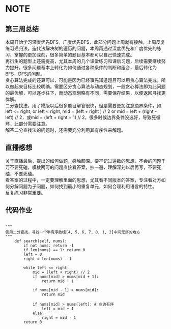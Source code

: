 # NOTE

## 第三周总结
本周开始学习深度优先DFS，广度优先BFS，此部分问题上周就有接触，上周反复练习递归法，迭代法解决树的遍历的问题，本周再通过深度优先和广度优先的练习，掌握的更加深刻，很多简单的题目基本都可以自己快速完成。  
再衍生的题型上还需提高，尤其本周的几个课堂练习和课后习题，后续需要继续努力提升。很多问题基本上转化为如何通过各种条件的判断和组合，最后转化为BFS，DFS的问题。  
贪心算法完成的还算可以，可能是因为已经事先知道题目可以用贪心算法完成，所以做起来目标比较明确。需要区分贪心算法与动态规划，一般贪心算法即为此问题的最优解，可以逐步往下，而动态规划略有不同，需要保存结果，以便返回寻找更优解。  
二分查找法，用了模版以后很多题目解答很快，但是需要更加注意边界条件，如left <= right, or left < right, mid = (left + right ) // 2 or mid = left + (right - left) // 2，或mid = (left + right + 1) // 2，很多时候边界条件没选好，导致死循环，此部分需要注意。  
解答二分查找法的问题时，还需要充分利用其有序性来解题。  
## 直播感想
关于直播最后，提出的如何做题，感触颇深。要牢记过遍数的思想，不会的问题千万不要死磕，模棱两可的问题直接看答案，抄一遍，理解深刻以后再写，不要死磕，不要死磕。  
看答案的过程中，一定要理解里面的思想，尤其看不同版本的答案，专注看对方如何分解问题为子问题，如何找到最小的重复单元，如何合理利用语言的特性。  
反复练习非常重要。  
## 代码作业
```

"""
使用二分查找，寻找一个半有序数组[4, 5, 6, 7, 0, 1, 2]中间无序的地方
"""
    def search(self, nums):
        if not nums: return -1
        if len(nums) == 1: return 0
        left = 0
        right = len(nums) - 1

        while left <= right:
            mid = (left + right) // 2
            if nums[mid] > nums[mid + 1]:
                return mid + 1

            if nums[mid - 1] > nums[mid]:
                return mid

            if nums[mid] > nums[left]: # 左边有序
                left = mid + 1
            else:
                right = mid - 1
        return 0
```   

